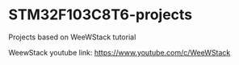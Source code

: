 # STM32F103C8T6-projects
Projects based on WeeWStack tutorial


WeewStack youtube link: https://www.youtube.com/c/WeeWStack
